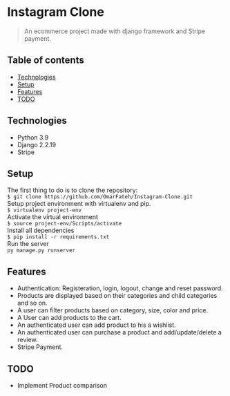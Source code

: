 # Instagram Clone
> An ecommerce project made with django framework and Stripe payment.

## Table of contents
* [Technologies](#technologies)
* [Setup](#setup)
* [Features](#features)
* [TODO](#TODO)


## Technologies
* Python 3.9
* Django 2.2.19
* Stripe

## Setup
The first thing to do is to clone the repository:  
`$ git clone https://github.com/OmarFateh/Instagram-Clone.git`  
Setup project environment with virtualenv and pip.  
`$ virtualenv project-env`  
Activate the virtual environment  
`$ source project-env/Scripts/activate`  
Install all dependencies  
`$ pip install -r requirements.txt`  
Run the server  
`py manage.py runserver`

## Features
* Authentication: Registeration, login, logout, change and reset password.
* Products are displayed based on their categories and child categories and so on.
* A user can filter products based on category, size, color and price. 
* A User can add products to the cart.
* An authenticated user can add product to his a wishlist.
* An authenticated user can purchase a product and add/update/delete a review.
* Stripe Payment.

## TODO
* Implement Product comparison
